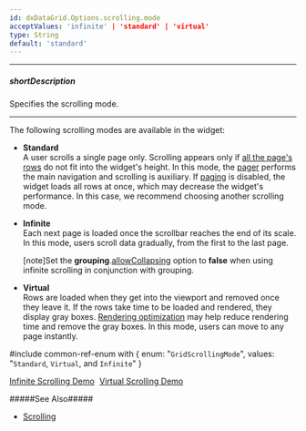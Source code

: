 ```yaml
---
id: dxDataGrid.Options.scrolling.mode
acceptValues: 'infinite' | 'standard' | 'virtual'
type: String
default: 'standard'
---
```

---
##### shortDescription
Specifies the scrolling mode.

---
The following scrolling modes are available in the widget:

- **Standard**      
A user scrolls a single page only. Scrolling appears only if [all the page's rows](/api-reference/10%20UI%20Widgets/GridBase/1%20Configuration/paging/pageSize.md '/Documentation/ApiReference/UI_Widgets/dxDataGrid/Configuration/paging/#pageSize') do not fit into the widget's height. In this mode, the [pager](/api-reference/10%20UI%20Widgets/GridBase/1%20Configuration/pager '/Documentation/ApiReference/UI_Widgets/dxDataGrid/Configuration/pager/') performs the main navigation and scrolling is auxiliary. If [paging](/api-reference/10%20UI%20Widgets/GridBase/1%20Configuration/paging '/Documentation/ApiReference/UI_Widgets/dxDataGrid/Configuration/paging/') is disabled, the widget loads all rows at once, which may decrease the widget's performance. In this case, we recommend choosing another scrolling mode.

- **Infinite**      
Each next page is loaded once the scrollbar reaches the end of its scale. In this mode, users scroll data gradually, from the first to the last page.

    [note]Set the **grouping**.[allowCollapsing](/api-reference/10%20UI%20Widgets/dxDataGrid/1%20Configuration/grouping/allowCollapsing.md '/Documentation/ApiReference/UI_Widgets/dxDataGrid/Configuration/grouping/#allowCollapsing') option to **false** when using infinite scrolling in conjunction with grouping.
    
- **Virtual**       
Rows are loaded when they get into the viewport and removed once they leave it. If the rows take time to be loaded and rendered, they display gray boxes. [Rendering optimization](/Documentation/Guide/Widgets/DataGrid/Enhance_Performance_on_Large_Datasets/#Rendering_Optimization) may help reduce rendering time and remove the gray boxes. In this mode, users can move to any page instantly.

#include common-ref-enum with {
    enum: "`GridScrollingMode`",
    values: "`Standard`, `Virtual`, and `Infinite`"
}

<a href="/Demos/WidgetsGallery/Demo/Data_Grid/InfiniteScrolling/" class="button orange small fix-width-155" style="margin-right:5px;" target="_blank">Infinite Scrolling Demo</a>
<a href="/Demos/WidgetsGallery/Demo/Data_Grid/VirtualScrolling/" class="button orange small fix-width-155" style="margin-right:5px;" target="_blank">Virtual Scrolling Demo</a>

#####See Also#####
- [Scrolling](/concepts/05%20Widgets/DataGrid/40%20Scrolling '/Documentation/Guide/Widgets/DataGrid/Scrolling/')
